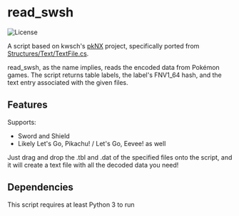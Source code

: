 # read_swsh
![License](https://img.shields.io/badge/License-GPLv3-blue.svg)

A script based on kwsch's [pkNX](https://github.com/kwsch/pkNX) project, specifically ported from [Structures/Text/TextFile.cs](https://github.com/kwsch/pkNX/blob/master/pkNX.Structures/Text/TextFile.cs).

read_swsh, as the name implies, reads the encoded data from Pokémon games. The script returns table labels, the label's FNV1_64 hash, and the text entry associated with the given files.

## Features
Supports:
* Sword and Shield
* Likely Let's Go, Pikachu! / Let's Go, Eevee! as well

Just drag and drop the .tbl and .dat of the specified files onto the script, and it will create a text file with all the decoded data you need!

## Dependencies
This script requires at least Python 3 to run

